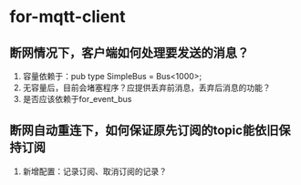 # for-mqtt-client



## 断网情况下，客户端如何处理要发送的消息？

1. 容量依赖于：pub type SimpleBus = Bus<1000>;
2. 无容量后，目前会堵塞程序？应提供丢弃前消息，丢弃后消息的功能？
3. 是否应该依赖于for_event_bus

## 断网自动重连下，如何保证原先订阅的topic能依旧保持订阅

1. 新增配置：记录订阅、取消订阅的记录？